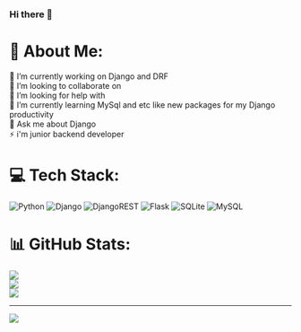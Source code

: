 ### Hi there 👋
# 💫 About Me:
🔭 I’m currently working on Django and DRF<br>👯 I’m looking to collaborate on<br>🤝 I’m looking for help with<br>🌱 I’m currently learning MySql and etc like new packages for my Django productivity<br>💬 Ask me about Django<br>⚡ i'm junior backend developer


# 💻 Tech Stack:
![Python](https://img.shields.io/badge/python-3670A0?style=for-the-badge&logo=python&logoColor=ffdd54) ![Django](https://img.shields.io/badge/django-%23092E20.svg?style=for-the-badge&logo=django&logoColor=white) ![DjangoREST](https://img.shields.io/badge/DJANGO-REST-ff1709?style=for-the-badge&logo=django&logoColor=white&color=ff1709&labelColor=gray) ![Flask](https://img.shields.io/badge/flask-%23000.svg?style=for-the-badge&logo=flask&logoColor=white) ![SQLite](https://img.shields.io/badge/sqlite-%2307405e.svg?style=for-the-badge&logo=sqlite&logoColor=white) ![MySQL](https://img.shields.io/badge/mysql-%2300f.svg?style=for-the-badge&logo=mysql&logoColor=white)
# 📊 GitHub Stats:
![](https://github-readme-stats.vercel.app/api?username=nooryghost&theme=merko&hide_border=false&include_all_commits=false&count_private=true)<br/>
![](https://github-readme-streak-stats.herokuapp.com/?user=nooryghost&theme=merko&hide_border=false)<br/>
![](https://github-readme-stats.vercel.app/api/top-langs/?username=nooryghost&theme=merko&hide_border=false&include_all_commits=false&count_private=true&layout=compact)

---
[![](https://visitcount.itsvg.in/api?id=nooryghost&icon=5&color=0)](https://visitcount.itsvg.in)

<!-- Proudly created with GPRM ( https://gprm.itsvg.in ) -->
